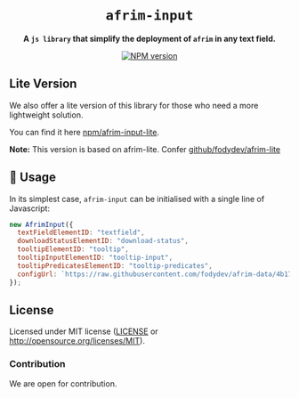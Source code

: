 <div align="center">

  <h1><code>afrim-input</code></h1>

<strong>A <code>js library</code> that simplify the deployment of `afrim` in any text field.</strong>

<p>
  <a href="https://www.npmjs.org/package/afrim-input"><img alt="NPM version" src="https://img.shields.io/npm/v/afrim-input.svg?style=flat-square"/></a>
</p>

</div>

## Lite Version

We also offer a lite version of this library for those who need a more lightweight solution.

You can find it here [npm/afrim-input-lite](https://www.npmjs.com/package/afrim-input-lite).

**Note:** This version is based on afrim-lite. Confer [github/fodydev/afrim-lite](https://github.com/fodydev/afrim-js?tab=readme-ov-file#lite-version)

## 🚀 Usage

In its simplest case, `afrim-input` can be initialised with a single line of Javascript:

```js
new AfrimInput({
  textFieldElementID: "textfield",
  downloadStatusElementID: "download-status",
  tooltipElementID: "tooltip",
  tooltipInputElementID: "tooltip-input",
  tooltipPredicatesElementID: "tooltip-predicates",
  configUrl: `https://raw.githubusercontent.com/fodydev/afrim-data/4b177197bb37c9742cd90627b1ad543c32ec791b/gez/gez.toml`,
});
```

## License

Licensed under MIT license ([LICENSE](LICENSE) or http://opensource.org/licenses/MIT).

### Contribution

We are open for contribution.
